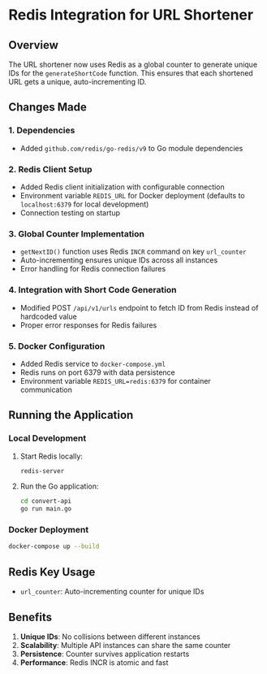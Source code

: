 # Redis Integration for URL Shortener

## Overview

The URL shortener now uses Redis as a global counter to generate unique IDs for the `generateShortCode` function. This ensures that each shortened URL gets a unique, auto-incrementing ID.

## Changes Made

### 1. Dependencies

- Added `github.com/redis/go-redis/v9` to Go module dependencies

### 2. Redis Client Setup

- Added Redis client initialization with configurable connection
- Environment variable `REDIS_URL` for Docker deployment (defaults to `localhost:6379` for local development)
- Connection testing on startup

### 3. Global Counter Implementation

- `getNextID()` function uses Redis `INCR` command on key `url_counter`
- Auto-incrementing ensures unique IDs across all instances
- Error handling for Redis connection failures

### 4. Integration with Short Code Generation

- Modified POST `/api/v1/urls` endpoint to fetch ID from Redis instead of hardcoded value
- Proper error responses for Redis failures

### 5. Docker Configuration

- Added Redis service to `docker-compose.yml`
- Redis runs on port 6379 with data persistence
- Environment variable `REDIS_URL=redis:6379` for container communication

## Running the Application

### Local Development

1. Start Redis locally:

   ```bash
   redis-server
   ```

2. Run the Go application:
   ```bash
   cd convert-api
   go run main.go
   ```

### Docker Deployment

```bash
docker-compose up --build
```

## Redis Key Usage

- `url_counter`: Auto-incrementing counter for unique IDs

## Benefits

1. **Unique IDs**: No collisions between different instances
2. **Scalability**: Multiple API instances can share the same counter
3. **Persistence**: Counter survives application restarts
4. **Performance**: Redis INCR is atomic and fast
